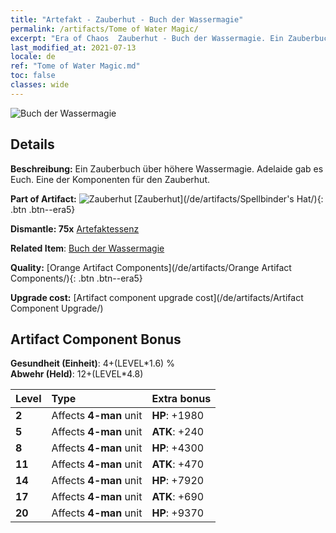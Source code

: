 ```yaml
---
title: "Artefakt - Zauberhut - Buch der Wassermagie"
permalink: /artifacts/Tome of Water Magic/
excerpt: "Era of Chaos  Zauberhut - Buch der Wassermagie. Ein Zauberbuch über höhere Wassermagie. Adelaide gab es Euch. Eine der Komponenten für den Zauberhut."
last_modified_at: 2021-07-13
locale: de
ref: "Tome of Water Magic.md"
toc: false
classes: wide
---
```


 ![Buch der Wassermagie](/images/t/artifact_40462.png)



## Details

 **Beschreibung:** Ein Zauberbuch über höhere Wassermagie. Adelaide gab es Euch. Eine der Komponenten für den Zauberhut.

 **Part of Artifact:** ![Zauberhut](/images/t/icon_artifact_46.png) [Zauberhut](/de/artifacts/Spellbinder's Hat/){: .btn .btn--era5}

 **Dismantle: 75x** [Artefaktessenz](/ItemsDE/con_905/)

 **Related Item**: [Buch der Wassermagie](/ItemsDE/art_179/)

 **Quality:** [Orange Artifact Components](/de/artifacts/Orange Artifact Components/){: .btn .btn--era5}

 **Upgrade cost:** [Artifact component upgrade cost](/de/artifacts/Artifact Component Upgrade/)

## Artifact Component Bonus

  **Gesundheit (Einheit)**: 4+(LEVEL\*1.6) %<br/>**Abwehr (Held)**: 12+(LEVEL\*4.8)

  |  Level  | Type |    Extra bonus  | 
  |:--------|:-----|:----------------| 
  | **2** | Affects **4-man** unit | **HP**: +1980 | 
  | **5** | Affects **4-man** unit | **ATK**: +240 | 
  | **8** | Affects **4-man** unit | **HP**: +4300 | 
  | **11** | Affects **4-man** unit | **ATK**: +470 | 
  | **14** | Affects **4-man** unit | **HP**: +7920 | 
  | **17** | Affects **4-man** unit | **ATK**: +690 | 
  | **20** | Affects **4-man** unit | **HP**: +9370 | 
